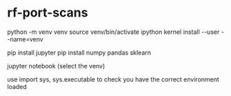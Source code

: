 # rf-port-scans



python -m venv venv
source venv/bin/activate
ipython kernel install --user --name=venv

pip install jupyter
pip install numpy pandas sklearn

jupyter notebook (select the venv)

use import sys, sys.executable to check you have the correct environment loaded